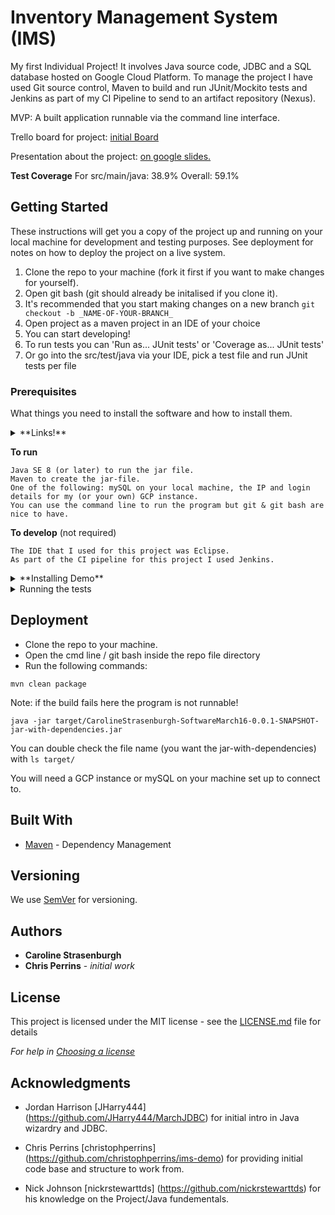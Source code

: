 
# Inventory Management System (IMS)

My first Individual Project! It involves Java source code, JDBC and a SQL database hosted on Google Cloud Platform. To manage the project I have used Git source control, Maven to build and run JUnit/Mockito tests and Jenkins as part of my CI Pipeline to send to an artifact repository (Nexus).

MVP: A built application runnable via the command line interface.


Trello board for project: [initial Board](https://trello.com/b/OemgxWxd/qa-project-ims-kanban)

Presentation about the project: [on google slides.](https://docs.google.com/presentation/d/1YDEU1-LP33aZws2V7fW8h5KjA1Orr4djnfgzTaIa310/edit?usp=sharing)

**Test Coverage**
For src/main/java: 38.9%	Overall: 59.1%

## Getting Started

These instructions will get you a copy of the project up and running on your local machine for development and testing purposes. See deployment for notes on how to deploy the project on a live system.

1. Clone the repo to your machine (fork it first if you want to make changes for yourself).
2. Open git bash (git should already be initalised if you clone it).
3. It's recommended that you start making changes on a new branch ``` git checkout -b _NAME-OF-YOUR-BRANCH_ ```
4. Open project as a maven project in an IDE of your choice
5. You can start developing!
6. To run tests you can 'Run as... JUnit tests' or 'Coverage as... JUnit tests'
7. Or go into the src/test/java via your IDE, pick a test file and run JUnit tests per file

### Prerequisites

What things you need to install the software and how to install them.

<details>
<summary>**Links!**</summary>
Java latest version [here](https://www.oracle.com/java/technologies/javase-downloads.html#JDK14)
Maven [here](https://maven.apache.org/)
Git & Git Bash [here](https://git-scm.com/downloads)
mySQL [here](https://dev.mysql.com/downloads/installer/)
Eclipse [here](https://www.eclipse.org/downloads/)
Jenkins [here](https://jenkins.io/download/)
</details>

**To run**

```
Java SE 8 (or later) to run the jar file.
Maven to create the jar-file. 
One of the following: mySQL on your local machine, the IP and login details for my (or your own) GCP instance.
You can use the command line to run the program but git & git bash are nice to have.
```
**To develop** (not required)
```
The IDE that I used for this project was Eclipse.
As part of the CI pipeline for this project I used Jenkins.
```

<details>
<summary>**Installing Demo**</summary>

A step by step series of examples that tell you how to get a development env running

Say what the step will be

```
Give the example
```

And repeat

```
until finished
```

End with an example of getting some data out of the system or using it for a little demo
</details>

<details>
<summary>Running the tests</summary>

Explain how to run the automated tests for this system. Break down into which tests and what they do

### Unit Tests 
JUnit is used for unit tests. A unit test will test individual methods within a class for functionality.

```
Give an example of why and how to run them
```

### Integration Tests 
Mockito is used for intergration testing. It tests how different classes interact with each other. By 'mocking' the functions that a method/class relies on we can see how the code we are testing works by assuming the parts it relies on work too.

```
Give an example of why and how to run them
```

### And coding style tests
Sonarqube is static analysis. I used it to see how well my code conformed to an industry standard, the amount of coverage for my tests, and also highlighting bugs and security warnings.

```
Give an example of why and how to run them
```
</details>


## Deployment

* Clone the repo to your machine.
* Open the cmd line / git bash inside the repo file directory
* Run the following commands:

``` mvn clean package ```

Note: if the build fails here the program is not runnable!

``` java -jar target/CarolineStrasenburgh-SoftwareMarch16-0.0.1-SNAPSHOT-jar-with-dependencies.jar ```

You can double check the file name (you want the jar-with-dependencies) with ``` ls target/ ```

You will need a GCP instance or mySQL on your machine set up to connect to.


## Built With

* [Maven](https://maven.apache.org/) - Dependency Management

## Versioning

We use [SemVer](http://semver.org/) for versioning.

## Authors

* **Caroline Strasenburgh**
* **Chris Perrins** - *initial work*

## License

This project is licensed under the MIT license - see the [LICENSE.md](LICENSE.md) file for details 

*For help in [Choosing a license](https://choosealicense.com/)*

## Acknowledgments

* Jordan Harrison [JHarry444] (https://github.com/JHarry444/MarchJDBC)
for initial intro in Java wizardry and JDBC.

* Chris Perrins [christophperrins] (https://github.com/christophperrins/ims-demo)
for providing initial code base and structure to work from.

* Nick Johnson [nickrstewarttds] (https://github.com/nickrstewarttds)
for his knowledge on the Project/Java fundementals.
